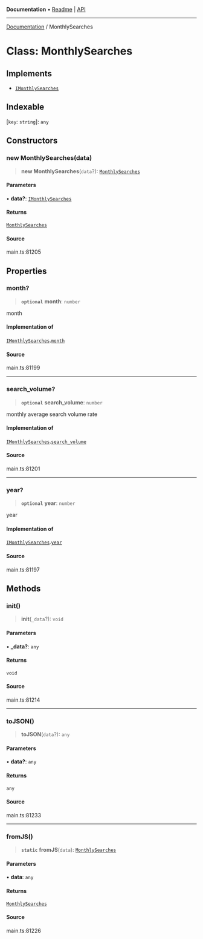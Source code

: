 **Documentation** • [Readme](../README.md) \| [API](../globals.md)

***

[Documentation](../README.md) / MonthlySearches

# Class: MonthlySearches

## Implements

- [`IMonthlySearches`](../interfaces/IMonthlySearches.md)

## Indexable

 \[`key`: `string`\]: `any`

## Constructors

### new MonthlySearches(data)

> **new MonthlySearches**(`data`?): [`MonthlySearches`](MonthlySearches.md)

#### Parameters

• **data?**: [`IMonthlySearches`](../interfaces/IMonthlySearches.md)

#### Returns

[`MonthlySearches`](MonthlySearches.md)

#### Source

main.ts:81205

## Properties

### month?

> **`optional`** **month**: `number`

month

#### Implementation of

[`IMonthlySearches`](../interfaces/IMonthlySearches.md).[`month`](../interfaces/IMonthlySearches.md#month)

#### Source

main.ts:81199

***

### search\_volume?

> **`optional`** **search\_volume**: `number`

monthly average search volume rate

#### Implementation of

[`IMonthlySearches`](../interfaces/IMonthlySearches.md).[`search_volume`](../interfaces/IMonthlySearches.md#search_volume)

#### Source

main.ts:81201

***

### year?

> **`optional`** **year**: `number`

year

#### Implementation of

[`IMonthlySearches`](../interfaces/IMonthlySearches.md).[`year`](../interfaces/IMonthlySearches.md#year)

#### Source

main.ts:81197

## Methods

### init()

> **init**(`_data`?): `void`

#### Parameters

• **\_data?**: `any`

#### Returns

`void`

#### Source

main.ts:81214

***

### toJSON()

> **toJSON**(`data`?): `any`

#### Parameters

• **data?**: `any`

#### Returns

`any`

#### Source

main.ts:81233

***

### fromJS()

> **`static`** **fromJS**(`data`): [`MonthlySearches`](MonthlySearches.md)

#### Parameters

• **data**: `any`

#### Returns

[`MonthlySearches`](MonthlySearches.md)

#### Source

main.ts:81226
